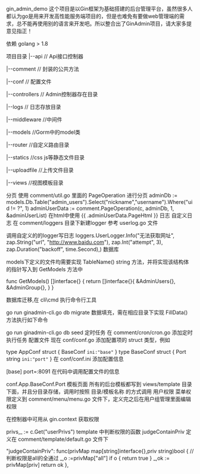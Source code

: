 gin_admin_demo
这个项目是以Gin框架为基础搭建的后台管理平台，虽然很多人都认为go是用来开发高性能服务端项目的，但是也难免有要做web管理端的需求，总不能再使用别的语言来开发吧。所以整合出了GinAdmin项目，请大家多提意见指正！


依赖
golang > 1.8

项目目录
|--api  // Api接口控制器

|--comment // 封装的公共方法

|--conf // 配置文件

|--controllers // Admin控制器存在目录

|--logs // 日志存放目录

|--middleware //中间件

|--models //Gorm中的model类

|--router //自定义路由目录

|--statics //css js等静态文件目录

|--uploadfile //上传文件目录

|--views //视图模板目录

分页
使用 comment/util.go 里面的 PageOperation 进行分页
adminDb := models.Db.Table("admin_users").Select("nickname","username").Where("uid != ?", 1)
adminUserData := comment.PageOperation(c, adminDb, 1, &adminUserList)
在html中使用
{{ .adminUserData.PageHtml }}
日志
自定义日志 在 comment/loggers 目录下新建logger
参考 userlog.go 文件

调用自定义的的logger写日志
loggers.UserLogger.Info("无法获取网址",
zap.String("url", "http://www.baidu.com"),
zap.Int("attempt", 3),
zap.Duration("backoff", time.Second),)
数据库

models下定义的文件均需要实现 TableName() string 方法，并将实现该结构体的指针写入到 GetModels 方法中

func GetModels() []interface{} {
	return []interface{}{
		&AdminUsers{},
		&AdminGroup{},
	}
}

数据库迁移,在 cli\cmd 执行命令行工具

go run ginadmin-cli.go db migrate
数据填充，需在相应目录下实现 FillData() 方法执行如下命令

go run ginadmin-cli.go db seed
定时任务
在 comment/cron/cron.go 添加定时执行任务
配置文件
现在 conf/conf.go 添加配置项的 struct 类型，例如

type AppConf struct {
	BaseConf `ini:"base"`
}
type BaseConf struct {
	Port string `ini:"port"`
}
在 conf/conf.ini 添加配置信息

[base]
port=:8091
在代码中调用配置文件的信息

conf.App.BaseConf.Port
模板页面
所有的后台模板都写到 views/template 目录下面，并且分目录存储，调用时按照 目录/模板名称 的方式调用
用户权限
菜单权限定义到 comment/menu/menu.go 文件下，定义完之后在用户组管理里面编辑权限

在控制器中可用从 gin.context 获取权限

privs,_ := c.Get("userPrivs")
template 中判断权限的函数 judgeContainPriv 定义在 comment/template/default.go 文件下

"judgeContainPriv": func(privMap map[string]interface{},priv string)bool {
	//判断权限是all的全通过
	_,o :=privMap["all"]
	if o {
		return true
	}
	_,ok := privMap[priv]
	return ok
},
